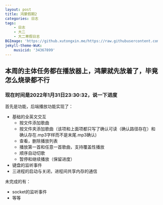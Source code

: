 ```yaml
---
layout: post
title: 鸿蒙假期2
categories: 日志
tags: 
    - 日志 
    - 大二
    - 大二寒假日志
BGImage: 'https://github.xutongxin.me/https://raw.githubusercontent.com/xutongxin1/PictureBed/master/img0/20220310123346.png'
jekyll-theme-WuK:
    musicid: '34367899'
---
```


## 本周的主体任务都在播放器上，鸿蒙就先放着了，毕竟怎么烧录都不行

### 现在时间是2022年1月31日23:30:32，说一下进度

首先是功能，后端播放功能实现了：

- 基础的全英文交互
  - 按文件添加歌曲
  - 按文件夹添加歌曲（该项和上面项都只写了确认可读（确认路径存在）和确认存在.mp3字样而不是末尾.mp3确认)
  - 查看，删除播放列表
  - 播放第一首和任意一首歌曲，支持覆盖性播放
  - 顺序自动切歌
  - 暂停和继续播放（保留进度）
- 键盘的监听事件
- 三进程的启动与关闭，进程间共享内存的通信



未完成的有：

- socket的监听事件
- 等等

